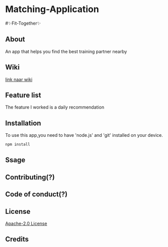 # Matching-Application

#:sparkles:Fit-Together:sparkles:

## About
An app that helps you find the best training partner nearby

## Wiki 

[link naar wiki](https://github.com/ashleyKeuning/Matching-App/wiki)

## Feature list

The feature I worked is a daily recommendation


## Installation

To use this app,you need to have 'node.js' and 'git' installed on your device.

```bash
npm install 
```

## Ssage

## Contributing(?)

## Code of conduct(?)
## License

[Apache-2.0 License](https://github.com/ashleyKeuning/Matching-App/blob/main/LICENSE) 

## Credits
